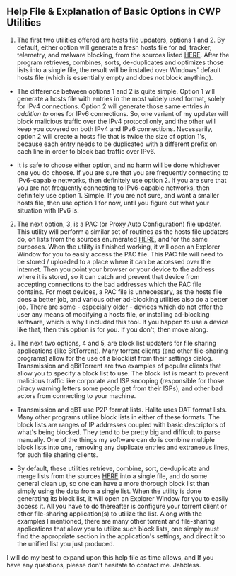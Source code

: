 **Help File & Explanation of Basic Options in CWP Utilities**
---
1. The first two utilities offered are hosts file updaters, options 1 and 2. By default, either option will generate a fresh hosts file for ad, tracker, telemetry, and malware blocking, from the sources listed [HERE](/MoreInfo/DefaultHostsLists.md). After the program retrieves, combines, sorts, de-duplicates and optimizes those lists into a single file, the result will be installed over Windows' default hosts file (which is essentially empty and does not block anything).

- The difference between options 1 and 2 is quite simple. Option 1 will generate a hosts file with entries in the most widely used format, solely for IPv4 connections. Option 2 will generate those same entries *in addition to* ones for IPv6 connections. So, one variant of my updater will block malicious traffic over the IPv4 protocol only, and the other will keep you covered on both IPv4 and IPv6 connections. Necessarily, option 2 will create a hosts file that is twice the size of option 1's, because each entry needs to be duplicated with a different prefix on each line in order to block bad traffic over IPv6.

- It is safe to choose either option, and no harm will be done whichever one you do choose. If you are sure that you are frequently connecting to IPv6-capable networks, then definitely use option 2. If you are sure that you are not frequently connecting to IPv6-capable networks, then definitely use option 1. Simple. If you are not sure, and want a smaller hosts file, then use option 1 for now, until you figure out what your situation with IPv6 is.

2. The next option, 3, is a PAC (or Proxy Auto Configuration) file updater. This utility will perform a similar set of routines as the hosts file updaters do, on lists from the sources enumerated [HERE](/MoreInfo/DefaultPACFileSources.md), and for the same purposes. When the utility is finished working, it will open an Explorer Window for you to easily access the PAC file. This PAC file will need to be stored / uploaded to a place where it can be accessed over the internet. Then you point your browser or your device to the address where it is stored, so it can catch and prevent that device from accepting connections to the bad addresses which the PAC file contains. For most devices, a PAC file is unnecessary, as the hosts file does a better job, and various other ad-blocking utilities also do a better job. There are some - especially older - devices which do not offer the user any means of modifying a hosts file, or installing ad-blocking software, which is why I included this tool. If you happen to use a device like that, then this option is for you. If you don't, then move along.

3. The next two options, 4 and 5, are block list updaters for file sharing applications (like BitTorrent). Many torrent clients (and other file-sharing programs) allow for the use of a blocklist from their settings dialog. Transmission and qBitTorrent are two examples of popular clients that allow you to specify a block list to use. The block list is meant to prevent malicious traffic like corporate and ISP snooping (responsible for those piracy warning letters some people get from their ISPs), and other bad actors from connecting to your machine.

- Transmission and qBT use P2P format lists. Halite uses DAT format lists. Many other programs utilize block lists in either of these formats. The block lists are ranges of IP addresses coupled with basic descriptors of what's being blocked. They tend to be pretty big and difficult to parse manually. One of the things my software can do is combine multiple block lists into one, removing any duplicate entries and extraneous lines, for such file sharing clients.

- By default, these utilities retrieve, combine, sort, de-duplicate and merge lists from the sources [HERE](/MoreInfo/DefaultBitTorrentBlockLists.md) into a single file, and do some general clean up, so one can have a more thorough block list than simply using the data from a single list. When the utility is done generating its block list, it will open an Explorer Window for you to easily access it. All you have to do thereafter is configure your torrent client or other file-sharing application(s) to utilize the list. Along with the examples I mentioned, there are many other torrent and file-sharing applications that allow you to utilize such block lists, one simply must find the appropriate section in the application's settings, and direct it to the unified list you just produced.

I will do my best to expand upon this help file as time allows, and If you have any questions, please don't hesitate to contact me. Jahbless.
